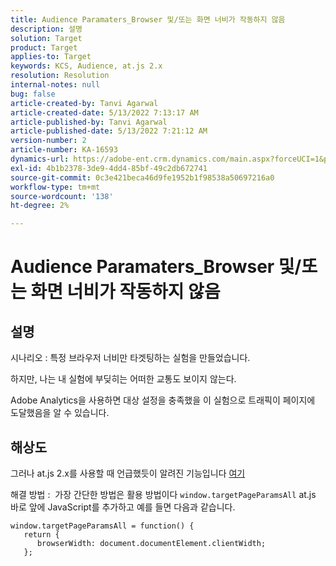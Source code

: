 ```yaml
---
title: Audience Paramaters_Browser 및/또는 화면 너비가 작동하지 않음
description: 설명
solution: Target
product: Target
applies-to: Target
keywords: KCS, Audience, at.js 2.x
resolution: Resolution
internal-notes: null
bug: false
article-created-by: Tanvi Agarwal
article-created-date: 5/13/2022 7:13:17 AM
article-published-by: Tanvi Agarwal
article-published-date: 5/13/2022 7:21:12 AM
version-number: 2
article-number: KA-16593
dynamics-url: https://adobe-ent.crm.dynamics.com/main.aspx?forceUCI=1&pagetype=entityrecord&etn=knowledgearticle&id=6966a423-8cd2-ec11-a7b5-00224809c27a
exl-id: 4b1b2378-3de9-4dd4-85bf-49c2db672741
source-git-commit: 0c3e421beca46d9fe1952b1f98538a50697216a0
workflow-type: tm+mt
source-wordcount: '138'
ht-degree: 2%

---
```


# Audience Paramaters_Browser 및/또는 화면 너비가 작동하지 않음

## 설명


시나리오 : 특정 브라우저 너비만 타겟팅하는 실험을 만들었습니다.

하지만, 나는 내 실험에 부딪히는 어떠한 교통도 보이지 않는다.



Adobe Analytics을 사용하면 대상 설정을 충족했을 이 실험으로 트래픽이 페이지에 도달했음을 알 수 있습니다.


## 해상도


그러나 at.js 2.x를 사용할 때 언급했듯이 알려진 기능입니다 [여기](https://experienceleague.adobe.com/docs/target/using/implement-target/client-side/at-js-implementation/upgrading-from-atjs-1x-to-atjs-20.html?lang=en#:~:text=displayed%20and%20applied.-%20at.js%201.x%20parameters%20for%20creating%20audiences%20is%20not%20supported%20in%20at.js%202.x%3F,-The%20at.js%20at%20at)

해결 방법 :  가장 간단한 방법은 활용 방법이다 `window.targetPageParamsAll` at.js 바로 앞에 JavaScript를 추가하고 예를 들면 다음과 같습니다.

```
window.targetPageParamsAll = function() {
   return {
      browserWidth: document.documentElement.clientWidth;
   };
```
